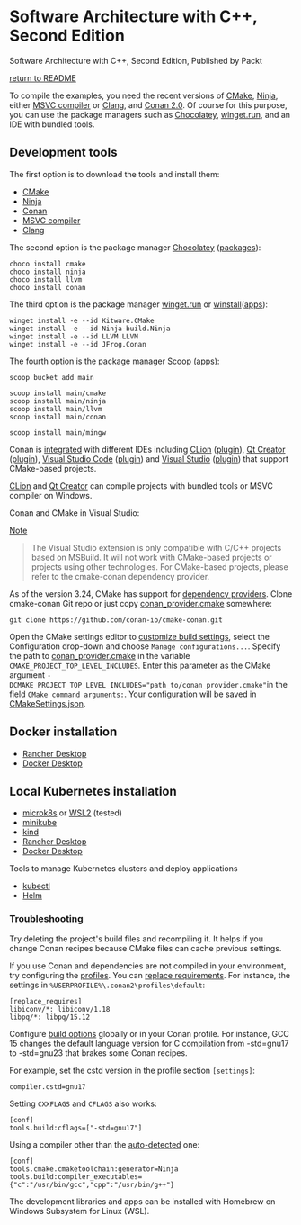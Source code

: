 # Software Architecture with C++, Second Edition

Software Architecture with C++, Second Edition, Published by Packt

[return to README](../README.md#development-environment)

To compile the examples, you need the recent versions of [CMake](https://cmake.org/), [Ninja](https://ninja-build.org/),
either [MSVC compiler](https://visualstudio.microsoft.com/downloads/) or [Clang](https://clang.llvm.org/), and [Conan 2.0](https://conan.io/).
Of course for this purpose, you can use the package managers such as [Chocolatey](https://chocolatey.org/),
[winget.run](https://winget.run/), and an IDE with bundled tools.

## Development tools

The first option is to download the tools and install them:

- [CMake](https://cmake.org/download/)
- [Ninja](https://ninja-build.org/)
- [Conan](https://conan.io/downloads)
- [MSVC compiler](https://visualstudio.microsoft.com/downloads/)
- [Clang](https://releases.llvm.org/)

The second option is the package manager [Chocolatey](https://chocolatey.org/install) ([packages](https://community.chocolatey.org/packages)):

```
choco install cmake
choco install ninja
choco install llvm
choco install conan
```

The third option is the package manager [winget.run](https://winget.run/) or [winstall](https://winstall.app/)([apps](https://winstall.app/apps)):

```
winget install -e --id Kitware.CMake
winget install -e --id Ninja-build.Ninja
winget install -e --id LLVM.LLVM
winget install -e --id JFrog.Conan
```

The fourth option is the package manager [Scoop](https://scoop.sh/#/) ([apps](https://scoop.sh/#/apps)):

```
scoop bucket add main

scoop install main/cmake
scoop install main/ninja
scoop install main/llvm
scoop install main/conan

scoop install main/mingw
```

Conan is [integrated](https://docs.conan.io/2/integrations.html) with different IDEs including
[CLion](https://docs.conan.io/2/integrations/clion.html) ([plugin](https://www.jetbrains.com/help/clion/conan-plugin.html)),
[Qt Creator](https://doc.qt.io/qtcreator/creator-project-conan.html) ([plugin](https://doc.qt.io/qtcreator/creator-project-conan.html)),
[Visual Studio Code](https://code.visualstudio.com/docs/cpp/cmake-quickstart) ([plugin](https://marketplace.visualstudio.com/items?itemName=afri-bit.vsconan)) and
[Visual Studio](https://docs.conan.io/2/integrations/visual_studio.html) ([plugin](https://marketplace.visualstudio.com/items?itemName=conan-io.conan-vs-extension))
that support CMake-based projects.

[CLion](https://www.jetbrains.com/help/clion/how-to-switch-compilers-in-clion.html) and [Qt Creator](https://doc.qt.io/qtcreator/creator-tool-chains.html) can compile projects with bundled tools or MSVC compiler on Windows.

Conan and CMake in Visual Studio:

[Note](https://docs.conan.io/2/integrations/visual_studio.html)

> The Visual Studio extension is only compatible with C/C++ projects based on MSBuild.
> It will not work with CMake-based projects or projects using other technologies.
> For CMake-based projects, please refer to the cmake-conan dependency provider.

As of the version 3.24, CMake has support for [dependency providers](https://cmake.org/cmake/help/latest/guide/using-dependencies/index.html#dependency-providers).
Clone cmake-conan Git repo or just copy [conan_provider.cmake](https://raw.githubusercontent.com/conan-io/cmake-conan/refs/heads/develop2/conan_provider.cmake) somewhere:

```
git clone https://github.com/conan-io/cmake-conan.git
```

Open the CMake settings editor to [customize build settings](https://learn.microsoft.com/en-us/cpp/build/customize-cmake-settings?view=msvc-170), select the Configuration drop-down and choose `Manage configurations...`.
Specify the path to [conan_provider.cmake](https://github.com/conan-io/cmake-conan/blob/develop2/conan_provider.cmake) in the variable `CMAKE_PROJECT_TOP_LEVEL_INCLUDES`.
Enter this parameter as the CMake argument `-DCMAKE_PROJECT_TOP_LEVEL_INCLUDES="path_to/conan_provider.cmake"`in the field `CMake command arguments:`.
Your configuration will be saved in [CMakeSettings.json](https://learn.microsoft.com/en-us/cpp/build/cmake-presets-vs?view=msvc-170).

## Docker installation

- [Rancher Desktop](https://docs.rancherdesktop.io/getting-started/installation/)
- [Docker Desktop](https://docs.docker.com/desktop/setup/install/windows-install/)

## Local Kubernetes installation

- [microk8s](https://microk8s.io/docs/install-windows) or [WSL2](https://microk8s.io/docs/install-wsl2) (tested)
- [minikube](https://minikube.sigs.k8s.io/docs/)
- [kind](https://kind.sigs.k8s.io/docs/user/quick-start/)
- [Rancher Desktop](https://docs.rancherdesktop.io/ui/preferences/kubernetes/)
- [Docker Desktop](https://docs.docker.com/desktop/features/kubernetes/)

Tools to manage Kubernetes clusters and deploy applications

- [kubectl](https://kubernetes.io/docs/tasks/tools/install-kubectl-windows/)
- [Helm](https://helm.sh/docs/intro/install/)

### Troubleshooting

Try deleting the project's build files and recompiling it. It helps if you change Conan recipes because CMake files can cache previous settings.

If you use Conan and dependencies are not compiled in your environment, try configuring the [profiles](https://docs.conan.io/2/reference/config_files/profiles.html).
You can [replace requirements](https://docs.conan.io/2/reference/config_files/profiles.html).
For instance, the settings in `%USERPROFILE%\.conan2\profiles\default`:

```text
[replace_requires]
libiconv/*: libiconv/1.18
libpq/*: libpq/15.12
```

Configure [build options](https://docs.conan.io/2/reference/config_files/global_conf.html) globally or in your Conan profile.
For instance, GCC 15 changes the default language version for C compilation from -std=gnu17 to -std=gnu23 that brakes some Conan recipes.

For example, set the cstd version in the profile section `[settings]`:

```text
compiler.cstd=gnu17
```

Setting `CXXFLAGS` and `CFLAGS` also works:

```text
[conf]
tools.build:cflags=["-std=gnu17"]
```

Using a compiler other than the [auto-detected](https://docs.conan.io/2/reference/tools/cmake/cmaketoolchain.html#conan-cmake-toolchain-conf) one:

```text
[conf]
tools.cmake.cmaketoolchain:generator=Ninja
tools.build:compiler_executables={"c":"/usr/bin/gcc","cpp":"/usr/bin/g++"}
```

The development libraries and apps can be installed with Homebrew on Windows Subsystem for Linux (WSL).
